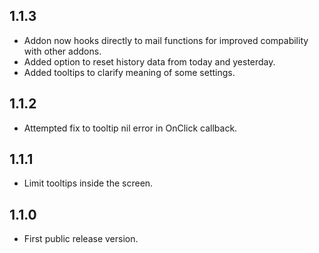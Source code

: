 ## 1.1.3
* Addon now hooks directly to mail functions for improved compability with other addons.
* Added option to reset history data from today and yesterday.
* Added tooltips to clarify meaning of some settings.

## 1.1.2
* Attempted fix to tooltip nil error in OnClick callback.

## 1.1.1
* Limit tooltips inside the screen.

## 1.1.0
* First public release version.